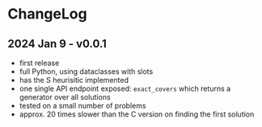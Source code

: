 # ChangeLog

## 2024 Jan 9 - v0.0.1

- first release
- full Python, using dataclasses with slots
- has the S heurisitic implemented
- one single API endpoint exposed: `exact_covers`
  which returns a generator over all solutions
- tested on a small number of problems
- approx. 20 times slower than the C version
  on finding the first solution
